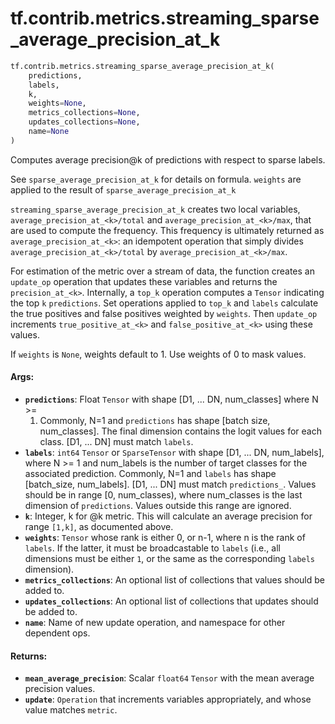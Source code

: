 <div itemscope itemtype="http://developers.google.com/ReferenceObject">
<meta itemprop="name" content="tf.contrib.metrics.streaming_sparse_average_precision_at_k" />
<meta itemprop="path" content="Stable" />
</div>

# tf.contrib.metrics.streaming_sparse_average_precision_at_k

``` python
tf.contrib.metrics.streaming_sparse_average_precision_at_k(
    predictions,
    labels,
    k,
    weights=None,
    metrics_collections=None,
    updates_collections=None,
    name=None
)
```

Computes average precision@k of predictions with respect to sparse labels.

See `sparse_average_precision_at_k` for details on formula. `weights` are
applied to the result of `sparse_average_precision_at_k`

`streaming_sparse_average_precision_at_k` creates two local variables,
`average_precision_at_<k>/total` and `average_precision_at_<k>/max`, that
are used to compute the frequency. This frequency is ultimately returned as
`average_precision_at_<k>`: an idempotent operation that simply divides
`average_precision_at_<k>/total` by `average_precision_at_<k>/max`.

For estimation of the metric over a stream of data, the function creates an
`update_op` operation that updates these variables and returns the
`precision_at_<k>`. Internally, a `top_k` operation computes a `Tensor`
indicating the top `k` `predictions`. Set operations applied to `top_k` and
`labels` calculate the true positives and false positives weighted by
`weights`. Then `update_op` increments `true_positive_at_<k>` and
`false_positive_at_<k>` using these values.

If `weights` is `None`, weights default to 1. Use weights of 0 to mask values.

#### Args:

* <b>`predictions`</b>: Float `Tensor` with shape [D1, ... DN, num_classes] where N >=
    1. Commonly, N=1 and `predictions` has shape [batch size, num_classes].
    The final dimension contains the logit values for each class. [D1, ... DN]
    must match `labels`.
* <b>`labels`</b>: `int64` `Tensor` or `SparseTensor` with shape [D1, ... DN,
    num_labels], where N >= 1 and num_labels is the number of target classes
    for the associated prediction. Commonly, N=1 and `labels` has shape
    [batch_size, num_labels]. [D1, ... DN] must match `predictions_`. Values
    should be in range [0, num_classes), where num_classes is the last
    dimension of `predictions`. Values outside this range are ignored.
* <b>`k`</b>: Integer, k for @k metric. This will calculate an average precision for
    range `[1,k]`, as documented above.
* <b>`weights`</b>: `Tensor` whose rank is either 0, or n-1, where n is the rank of
    `labels`. If the latter, it must be broadcastable to `labels` (i.e., all
    dimensions must be either `1`, or the same as the corresponding `labels`
    dimension).
* <b>`metrics_collections`</b>: An optional list of collections that values should be
    added to.
* <b>`updates_collections`</b>: An optional list of collections that updates should be
    added to.
* <b>`name`</b>: Name of new update operation, and namespace for other dependent ops.


#### Returns:

* <b>`mean_average_precision`</b>: Scalar `float64` `Tensor` with the mean average
    precision values.
* <b>`update`</b>: `Operation` that increments variables appropriately, and whose
    value matches `metric`.